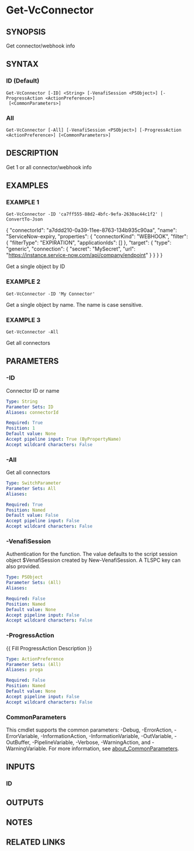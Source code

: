 # Get-VcConnector

## SYNOPSIS
Get connector/webhook info

## SYNTAX

### ID (Default)
```
Get-VcConnector [-ID] <String> [-VenafiSession <PSObject>] [-ProgressAction <ActionPreference>]
 [<CommonParameters>]
```

### All
```
Get-VcConnector [-All] [-VenafiSession <PSObject>] [-ProgressAction <ActionPreference>] [<CommonParameters>]
```

## DESCRIPTION
Get 1 or all connector/webhook info

## EXAMPLES

### EXAMPLE 1
```
Get-VcConnector -ID 'ca7ff555-88d2-4bfc-9efa-2630ac44c1f2' | ConvertTo-Json
```

{
    "connectorId": "a7ddd210-0a39-11ee-8763-134b935c90aa",
    "name": "ServiceNow-expiry,
    "properties": {
        "connectorKind": "WEBHOOK",
        "filter": {
            "filterType": "EXPIRATION",
            "applicationIds": \[\]
        },
        "target": {
            "type": "generic",
            "connection": {
                "secret": "MySecret",
                "url": "https://instance.service-now.com/api/company/endpoint"
            }
        }
    }
}

Get a single object by ID

### EXAMPLE 2
```
Get-VcConnector -ID 'My Connector'
```

Get a single object by name. 
The name is case sensitive.

### EXAMPLE 3
```
Get-VcConnector -All
```

Get all connectors

## PARAMETERS

### -ID
Connector ID or name

```yaml
Type: String
Parameter Sets: ID
Aliases: connectorId

Required: True
Position: 1
Default value: None
Accept pipeline input: True (ByPropertyName)
Accept wildcard characters: False
```

### -All
Get all connectors

```yaml
Type: SwitchParameter
Parameter Sets: All
Aliases:

Required: True
Position: Named
Default value: False
Accept pipeline input: False
Accept wildcard characters: False
```

### -VenafiSession
Authentication for the function.
The value defaults to the script session object $VenafiSession created by New-VenafiSession.
A TLSPC key can also provided.

```yaml
Type: PSObject
Parameter Sets: (All)
Aliases:

Required: False
Position: Named
Default value: None
Accept pipeline input: False
Accept wildcard characters: False
```

### -ProgressAction
{{ Fill ProgressAction Description }}

```yaml
Type: ActionPreference
Parameter Sets: (All)
Aliases: proga

Required: False
Position: Named
Default value: None
Accept pipeline input: False
Accept wildcard characters: False
```

### CommonParameters
This cmdlet supports the common parameters: -Debug, -ErrorAction, -ErrorVariable, -InformationAction, -InformationVariable, -OutVariable, -OutBuffer, -PipelineVariable, -Verbose, -WarningAction, and -WarningVariable. For more information, see [about_CommonParameters](http://go.microsoft.com/fwlink/?LinkID=113216).

## INPUTS

### ID
## OUTPUTS

## NOTES

## RELATED LINKS

